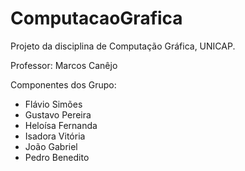 # ComputacaoGrafica

Projeto da disciplina de Computação Gráfica, UNICAP.

Professor: Marcos Canêjo

Componentes dos Grupo:
- Flávio Simões
- Gustavo Pereira
- Heloísa Fernanda
- Isadora Vitória
- João Gabriel
- Pedro Benedito
